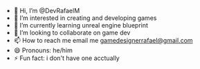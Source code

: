 - 👋 Hi, I’m @DevRafaelM
- 👀 I’m interested in creating and developing games
- 🌱 I’m currently learning unreal engine blueprint
- 💞️ I’m looking to collaborate on game dev
- 📫 How to reach me email me gamedesignerrafael@gmail.com
- 😄 Pronouns: he/him
- ⚡ Fun fact: i don't have one acctually   

<!---
DevRafaelM/DevRafaelM is a ✨ special ✨ repository because its `README.md` (this file) appears on your GitHub profile.
You can click the Preview link to take a look at your changes.
--->

